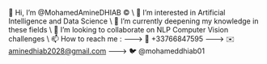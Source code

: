 👋 Hi, I’m @MohamedAmineDHIAB ©️
\\
👀 I’m interested in Artificial Intelligence and Data Science
\\
🌱 I’m currently deepening my knowledge in these fields
\\
💞️ I’m looking to collaborate on NLP Computer Vision challenges 
\\
📫 How to reach me :
---> 📱 +33766847595
---> ✉️ aminedhiab2028@gmail.com
---> 🐦 @mohameddhiab01

  


<!---
MohamedAmineDHIAB/MohamedAmineDHIAB is a ✨ special ✨ repository because its `README.md` (this file) appears on your GitHub profile.
You can click the Preview link to take a look at your changes.
--->
